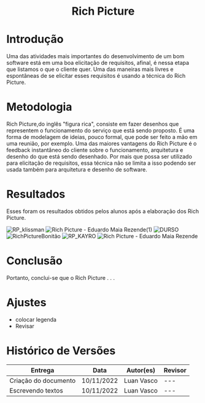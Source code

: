 # <center> Rich Picture

  
# Introdução 

  Uma das atividades mais importantes do desenvolvimento de um bom software está em uma boa elicitação de requisitos, afinal, é nessa etapa que listamos o que o cliente quer. Uma das maneiras mais livres e espontâneas de se elicitar esses requisitos é usando a técnica do Rich Picture. 
  
# Metodologia

  Rich Picture,do inglês "figura rica", consiste em fazer desenhos que representem o funcionamento do serviço que está sendo proposto. É uma forma de modelagem de ideias, pouco formal, que pode ser feito a mão em uma reunião, por exemplo. 
  Uma das maiores vantagens do Rich Picture é o feedback instantâneo do cliente sobre o funcionamento, arquitetura e desenho do que está sendo desenhado. 
  Por mais que possa ser utilizado para elicitação de requisitos, essa técnica não se limita a isso podendo ser usada também para arquitetura e desenho de software.
  
# Resultados
  
  Esses foram os resultados obtidos pelos alunos após a elaboração dos Rich Picture.
  
![RP_klissman](https://user-images.githubusercontent.com/67024690/201451637-c4d3e078-52d2-45ca-a923-dfdbfcd084c8.png)
![Rich Picture - Eduardo Maia Rezende(1)](https://user-images.githubusercontent.com/67024690/201451658-daab7e8c-cea6-44c0-99f6-b979c5fe725d.png)
![DURSO](https://user-images.githubusercontent.com/67024690/201451662-448619ca-4af8-4371-b662-709496e7bad0.jpeg)
![RichPictureBonitão](https://user-images.githubusercontent.com/67024690/201451665-073ba49d-8ac5-4bd6-8347-bef2a0db9572.jpeg)
![RP_KAYRO](https://user-images.githubusercontent.com/67024690/201451670-de31b690-9e22-43f8-ad7c-51cbf91ecc1e.jpeg)
![Rich Picture - Eduardo Maia Rezende](https://user-images.githubusercontent.com/67024690/201451679-77db2780-7526-4fcf-b984-5d540c92c855.png)

# Conclusão

  Portanto, conclui-se que o Rich Picture . . .

  # Ajustes 
  - colocar legenda
  - Revisar
  
# Histórico de Versões 
| Entrega | Data | Autor(es) | Revisor |
|---------|------|-----------|---------|
| Criação do documento | 10/11/2022 | Luan Vasco | --- |
| Escrevendo textos | 10/11/2022 | Luan Vasco | --- |

